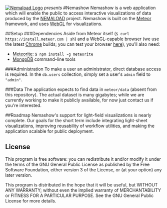 [![Nemaload Logo](http://nemaload.davidad.org/png/nemaload)](http://nemaload.davidad.org)
_presents_
#Nemashow
Nemashow is a web application which will enable the public to access interactive visualizations of data produced by the [NEMALOAD](http://nemaload.davidad.org) project. Nemashow is built on the [Meteor](http://meteor.com/) framework, and uses [WebGL](http://webgl.org) for visualizations.

##Setup
###Dependencies
Aside from Meteor itself (`$ curl https://install.meteor.com | sh`) and a WebGL-capable browser (we use the latest [Chrome](https://www.google.com/intl/en/chrome/browser/) builds; you can test your browser [here](http://www.doesmybrowsersupportwebgl.com/)), you'll also need:
* [Meteorite](https://github.com/oortcloud/meteorite): `$ npm install -g meteorite`
* [MongoDB](http://www.mongodb.org/downloads) command-line tools

###Administration
To make a user an administrator, direct database access is required. In the `db.users` collection, simply set a user's `admin` field to `"admin"`.

###Data
The application expects to find data in `meteor/data` (absent from this repository). The actual dataset is many gigabytes; while we are currently working to make it publicly available, for now just contact us if you're interested.

##Roadmap
Nemashow's support for light-field visualizations is nearly complete. Our goals for the short term include integrating light-sheet visualizations, improving reusability of workflow utilities, and making the application scalable for public deployment. 

## License
This program is free software: you can redistribute it and/or modify it under the terms of the GNU General Public License as published by the Free Software Foundation, either version 3 of the License, or (at your option) any later version.

This program is distributed in the hope that it will be useful, but WITHOUT ANY WARRANTY; without even the implied warranty of MERCHANTABILITY or FITNESS FOR A PARTICULAR PURPOSE.  See the GNU General Public License for more details.

